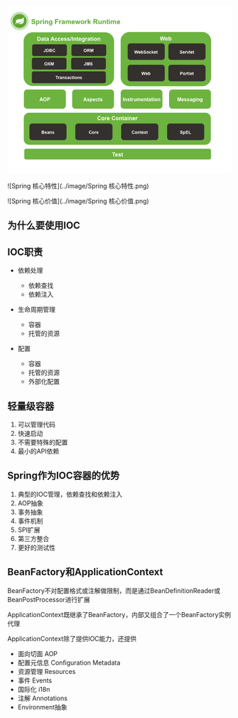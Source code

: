![spring-overview](../image/spring-overview.png)

![Spring 核心特性](../image/Spring 核心特性.png)



![Spring 核心价值](../image/Spring 核心价值.png)

## 为什么要使用IOC



## IOC职责

* 依赖处理
    * 依赖查找
    * 依赖注入

* 生命周期管理
    * 容器
    * 托管的资源
* 配置
    * 容器
    * 托管的资源
    * 外部化配置

## 轻量级容器

1. 可以管理代码
2. 快速启动
3. 不需要特殊的配置
4. 最小的API依赖

## Spring作为IOC容器的优势

1. 典型的IOC管理，依赖查找和依赖注入
2. AOP抽象
3. 事务抽象
4. 事件机制
5. SPI扩展
6. 第三方整合
7. 更好的测试性

## BeanFactory和ApplicationContext

BeanFactory不对配置格式或注解做限制，而是通过BeanDefinitionReader或BeanPostProcessor进行扩展

ApplicationContext既继承了BeanFactory，内部又组合了一个BeanFactory实例   代理

ApplicationContext除了提供IOC能力，还提供

* 面向切面 AOP
* 配置元信息 Configuration Metadata
* 资源管理 Resources
* 事件 Events
* 国际化 i18n
* 注解 Annotations
* Environment抽象